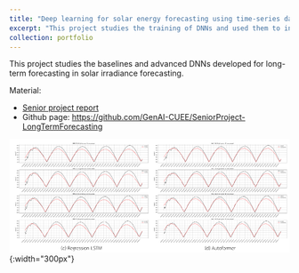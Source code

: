 ```yaml
---
title: "Deep learning for solar energy forecasting using time-series data"
excerpt: "This project studies the training of DNNs and used them to infer solar irradiance from a CUEE Dataset. <br/><img src='./images/portfolio2023tanan.png' alt='y2023tanan'>"
collection: portfolio
---
```


This project studies the baselines and advanced DNNs developed for long-term forecasting in solar irradiance forecasting. 

Material:
- [Senior project report](https://drive.google.com/file/d/12Ymq_RUfx6PuU24alkB63ZFYjn7aUboa/view?usp=sharing) 
- Github page: https://github.com/GenAI-CUEE/SeniorProject-LongTermForecasting

![Y2023-Tanan](./images/portfolio2023tanan.png){:width="300px"} 